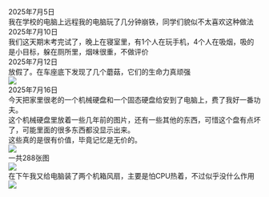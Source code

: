 2025年7月5日   
我在学校的电脑上远程我的电脑玩了几分钟崩铁，同学们貌似不太喜欢这种做法   
2025年7月10日   
我们这天期末考完试了，晚上在寝室里，有1个人在玩手机，4个人在吸烟，吸的是小目标，躲在厕所里，烟味很重，不做评价  
2025年7月12日  
放假了。在车座底下发现了几个蘑菇，它们的生命力真顽强  
![](https://i2.hdslb.com/bfs/new_dyn/006493db1dea5e45e3de0bd638e90b113493145058740516.jpg@480w_214h_1s.avif)  
2025年7月16日  
今天把家里很老的一个机械硬盘和一个固态硬盘给安到了电脑上，费了我好一番功夫。  
这个机械硬盘里放着一些几年前的图片，还有一些其他的东西，可惜这个盘有点坏了，可能里面的很多东西都没显示出来。  
这些真的是很有价值，毕竟记忆是无价的。  
![](https://i0.hdslb.com/bfs/new_dyn/0a0439ec3daa5260e97698fa5827d41a3493145058740516.png@386w_270h_1s.avif)  
一共288张图  
![](https://i0.hdslb.com/bfs/new_dyn/78446fde39fbe491dac80d116133c7713493145058740516.png@480w_222h_1s.avif)   
在下午我又给电脑装了两个机箱风扇，主要是怕CPU热着，不过似乎没什么作用
![](https://i2.hdslb.com/bfs/new_dyn/c6a15bff7420fc08ea75a3038d54f92d3493145058740516.jpg@480w_240h_1s.avif)
